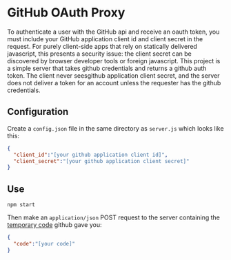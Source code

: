 # GitHub OAuth Proxy

To authenticate a user with the GitHub api and receive an oauth token, you must include your GitHub application client id and client secret in the request.
For purely client-side apps that rely on statically delivered javascript, this presents a security issue: the client secret can be discovered by browser developer tools or foreign javascript.
This project is a simple server that takes github credentials and returns a github auth token.
The client never seesgithub application client secret, and the server does not deliver a token for an account unless the requester has the github credentials.

## Configuration

Create a `config.json` file in the same directory as `server.js` which looks like this:

```json
{
  "client_id":"[your github application client id]",
  "client_secret":"[your github application client secret]"
}
```

## Use

`npm start`

Then make an `application/json` POST request to the server containing the [temporary code](http://developer.github.com/v3/oauth/#web-application-flow) github gave you:

```json
{
  "code":"[your code]"
}
```